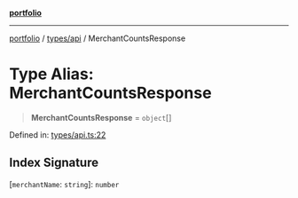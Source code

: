 [**portfolio**](../../../README.md)

***

[portfolio](../../../modules.md) / [types/api](../README.md) / MerchantCountsResponse

# Type Alias: MerchantCountsResponse

> **MerchantCountsResponse** = `object`[]

Defined in: [types/api.ts:22](https://github.com/tnorlund/Portfolio/blob/17e601f622f993447a356f6fb47cffc25ddb94e7/portfolio/types/api.ts#L22)

## Index Signature

\[`merchantName`: `string`\]: `number`
